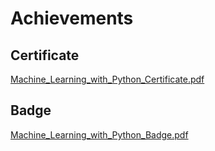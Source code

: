 

# Achievements
## Certificate
[Machine_Learning_with_Python_Certificate.pdf](https://prod-files-secure.s3.us-west-2.amazonaws.com/03e82b26-cccb-4906-bb56-adabcbdc0655/0f35a87e-0c16-48ac-af62-4e4cc34c6a19/Machine_Learning_with_Python_Certificate.pdf?X-Amz-Algorithm=AWS4-HMAC-SHA256&X-Amz-Content-Sha256=UNSIGNED-PAYLOAD&X-Amz-Credential=ASIAZI2LB466QM5E2W3H%2F20250129%2Fus-west-2%2Fs3%2Faws4_request&X-Amz-Date=20250129T091514Z&X-Amz-Expires=3600&X-Amz-Security-Token=IQoJb3JpZ2luX2VjEIH%2F%2F%2F%2F%2F%2F%2F%2F%2F%2FwEaCXVzLXdlc3QtMiJHMEUCIEuI1g%2BWaBI0uODBvzjca6Tgs0EMspVRTFq7K4LVR%2BBSAiEAsIzPoLiKY0iyNuFGHm6FAWG0JwCWY9g8Y%2B%2BkqzMO0gcqiAQIif%2F%2F%2F%2F%2F%2F%2F%2F%2F%2FARAAGgw2Mzc0MjMxODM4MDUiDHmvCrfdFy69A09ckircA2x%2B5NUxqRMCKmdPhBK1eXIgeJiLJRUCTnxx9i167vmaDoTf7OHA0uBj2mF0ZGJXl9HqDJQnAL8dVh4GDALHRhnjUgkJAkfC83kM%2ByOD21VHk127fubm7e9S3iQS7%2Fy%2FByw1hAIqBvbh78Zz1AC7Mx4h%2ByKX3lhbxiuIfDGfettU63AEKxghGYLXE44Jbi7QAKe82VmR7RYGKOThwdhwus6hXyTM31MJ7F5fHczc4Hv0JPF2GooeNMkpUIBlF2uxZqVCuOF7A3%2FcxzzLGb3zTNSVkhZsI55wgeSc3Qb27UPNC6BXWEf8%2BmtLT5MZbS1sme0rlSg7mSBhT%2BRGHxX6iyAJRlhMIukro4P3nyQFQSjZBb2RHjLd9Y5S4PQy2NTZO0Fe8PhuaWGqWI%2FmgWeR6BTGJSFl0m9hp4xMYMldX4ai0VU15ojKoUmdGlACCl%2FNomB8lC9PLr2i%2Ft04FjZiLYGE3vr%2F1fSlMkj7o%2BfCzCQ7yuSPxhVbFSetTxab02KXRSuftjaNlDBBjfrhjpMmX2giCjI4TBHHvt3BnhGTrzNOUbjNA0FoQAq1VbhRYlDWhWevlrW0bI3LtDhFia7IHcSZYlmUpedd91bg%2FBmAHS9p0pGvTBS3ZaTdAQUsMOjI57wGOqUBIy4XIIcDEVMAReg1AisnJ%2Bfp%2FhrGTzdUziPgrveLMO2jeZSEUd%2FwoIB0wXBXTTaeqbea2WNrqv3EwE62ISk5kh4tkNdMBGpt78jG1X8Xe6q%2B5SZvLFzKUAeiZ2JzMtPZXq7K2CzZsQMHS2XHuipdscB2GYGsoRTX7SYl2RAoxIYKgWAYJWyxRkzJPHPuBXs0WvJAhUyfNSP6qaC7cUHZtS%2Fp7rTh&X-Amz-Signature=daab837fb9cab941999139ac828f8180c8021ecaa36c987c5abe8673402f547e&X-Amz-SignedHeaders=host&x-id=GetObject)
## Badge
[Machine_Learning_with_Python_Badge.pdf](https://prod-files-secure.s3.us-west-2.amazonaws.com/03e82b26-cccb-4906-bb56-adabcbdc0655/ff622a22-73d6-44e3-9c7b-e89a8e61b7aa/Machine_Learning_with_Python_Badge.pdf?X-Amz-Algorithm=AWS4-HMAC-SHA256&X-Amz-Content-Sha256=UNSIGNED-PAYLOAD&X-Amz-Credential=ASIAZI2LB466QM5E2W3H%2F20250129%2Fus-west-2%2Fs3%2Faws4_request&X-Amz-Date=20250129T091514Z&X-Amz-Expires=3600&X-Amz-Security-Token=IQoJb3JpZ2luX2VjEIH%2F%2F%2F%2F%2F%2F%2F%2F%2F%2FwEaCXVzLXdlc3QtMiJHMEUCIEuI1g%2BWaBI0uODBvzjca6Tgs0EMspVRTFq7K4LVR%2BBSAiEAsIzPoLiKY0iyNuFGHm6FAWG0JwCWY9g8Y%2B%2BkqzMO0gcqiAQIif%2F%2F%2F%2F%2F%2F%2F%2F%2F%2FARAAGgw2Mzc0MjMxODM4MDUiDHmvCrfdFy69A09ckircA2x%2B5NUxqRMCKmdPhBK1eXIgeJiLJRUCTnxx9i167vmaDoTf7OHA0uBj2mF0ZGJXl9HqDJQnAL8dVh4GDALHRhnjUgkJAkfC83kM%2ByOD21VHk127fubm7e9S3iQS7%2Fy%2FByw1hAIqBvbh78Zz1AC7Mx4h%2ByKX3lhbxiuIfDGfettU63AEKxghGYLXE44Jbi7QAKe82VmR7RYGKOThwdhwus6hXyTM31MJ7F5fHczc4Hv0JPF2GooeNMkpUIBlF2uxZqVCuOF7A3%2FcxzzLGb3zTNSVkhZsI55wgeSc3Qb27UPNC6BXWEf8%2BmtLT5MZbS1sme0rlSg7mSBhT%2BRGHxX6iyAJRlhMIukro4P3nyQFQSjZBb2RHjLd9Y5S4PQy2NTZO0Fe8PhuaWGqWI%2FmgWeR6BTGJSFl0m9hp4xMYMldX4ai0VU15ojKoUmdGlACCl%2FNomB8lC9PLr2i%2Ft04FjZiLYGE3vr%2F1fSlMkj7o%2BfCzCQ7yuSPxhVbFSetTxab02KXRSuftjaNlDBBjfrhjpMmX2giCjI4TBHHvt3BnhGTrzNOUbjNA0FoQAq1VbhRYlDWhWevlrW0bI3LtDhFia7IHcSZYlmUpedd91bg%2FBmAHS9p0pGvTBS3ZaTdAQUsMOjI57wGOqUBIy4XIIcDEVMAReg1AisnJ%2Bfp%2FhrGTzdUziPgrveLMO2jeZSEUd%2FwoIB0wXBXTTaeqbea2WNrqv3EwE62ISk5kh4tkNdMBGpt78jG1X8Xe6q%2B5SZvLFzKUAeiZ2JzMtPZXq7K2CzZsQMHS2XHuipdscB2GYGsoRTX7SYl2RAoxIYKgWAYJWyxRkzJPHPuBXs0WvJAhUyfNSP6qaC7cUHZtS%2Fp7rTh&X-Amz-Signature=3cb79264ea3cfc23086c50344a98608eead0b219ef8defd8092ef0b6dc3dfbb3&X-Amz-SignedHeaders=host&x-id=GetObject)